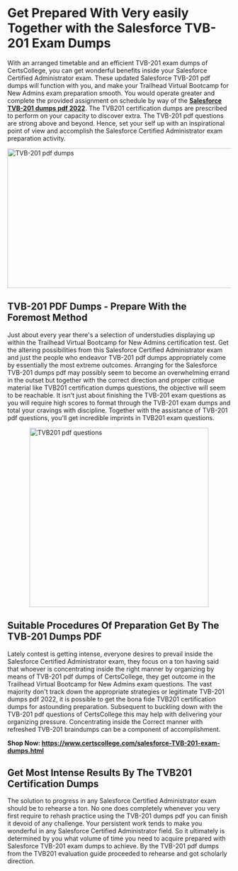 <h1><strong>Get Prepared With Very easily Together with the Salesforce TVB-201 Exam Dumps&nbsp;</strong></h1>
<p><span style="font-weight: 400;">With an arranged timetable and an efficient  TVB-201 exam dumps of CertsCollege, you can get wonderful benefits inside your Salesforce Certified Administrator exam. These updated Salesforce TVB-201 pdf dumps will function with you, and make your Trailhead Virtual Bootcamp for New Admins exam preparation smooth. You would operate greater and complete the provided assignment on schedule by way of the <strong><a href="https://www.certscollege.com/salesforce-TVB-201-exam-dumps.html">Salesforce TVB-201 dumps pdf 2022</a></strong>. The TVB201 certification dumps are prescribed to perform on your capacity to discover extra. The  TVB-201 pdf questions are strong above and beyond. Hence, set your self up with an inspirational point of view and accomplish the Salesforce Certified Administrator exam preparation activity.&nbsp;</span></p>
<p><span style="font-weight: 400;"><img style="display: block; margin-left: auto; margin-right: auto;" src="https://i.ibb.co/CPDK3ps/Yellow-and-Blue-Initiative-Blog-Banner.png" alt="TVB-201 pdf dumps" width="559" height="315" /></span></p>
<h2><strong>TVB-201 PDF Dumps - Prepare With the Foremost Method</strong></h2>
<p><span style="font-weight: 400;">Just about every year there's a selection of understudies displaying up within the Trailhead Virtual Bootcamp for New Admins certification test. Get the altering possibilities from this Salesforce Certified Administrator exam and just the people who endeavor TVB-201 pdf dumps appropriately come by essentially the most extreme outcomes. Arranging for the Salesforce TVB-201 dumps pdf may possibly seem to become an overwhelming errand in the outset but together with the correct direction and proper critique material like TVB201 certification dumps questions, the objective will seem to be reachable. It isn't just about finishing the TVB-201 exam questions as you will require high scores to format through the TVB-201 exam dumps and total your cravings with discipline. Together with the assistance of TVB-201 pdf questions, you'll get incredible imprints in TVB201 exam questions.</span></p>
<p><span style="font-weight: 400;"><a href="https://tinyurl.com/yc3zw7hk"><img style="display: block; margin-left: auto; margin-right: auto;" src="https://i.ibb.co/9tMrhdY/Teacher-Appreciation-Invitation.png" alt="TVB201 pdf questions " width="404" height="404" /></a></span></p>
<h2><strong>Suitable Procedures Of Preparation Get By The TVB-201 Dumps PDF</strong></h2>
<p><span style="font-weight: 400;">Lately contest is getting intense, everyone desires to prevail inside the Salesforce Certified Administrator exam, they focus on a ton having said that whoever is concentrating inside the right manner by organizing by means of TVB-201 pdf dumps of CertsCollege, they get outcome in the Trailhead Virtual Bootcamp for New Admins exam questions. The vast majority don't track down the appropriate strategies or legitimate TVB-201 dumps pdf 2022, it is possible to get the bona fide TVB201 certification dumps for astounding preparation. Subsequent to buckling down with the  TVB-201 pdf questions of CertsCollege this may help with delivering your organizing pressure. Concentrating inside the Correct manner with refreshed TVB-201 braindumps can be a component of accomplishment.</span></p>
<p><span style="font-weight: 400;"><strong>Shop Now: <a href="https://www.certscollege.com/salesforce-TVB-201-exam-dumps.html">https://www.certscollege.com/salesforce-TVB-201-exam-dumps.html</a></strong></span></p>
<h2><strong>Get Most Intense Results By The TVB201 Certification Dumps</strong></h2>
<p><span style="font-weight: 400;">The solution to progress in any Salesforce Certified Administrator exam should be to rehearse a ton. No one does completely whenever you very first require to rehash practice using the TVB-201 dumps pdf you can finish it devoid of any challenge. Your persistent work tends to make you wonderful in any Salesforce Certified Administrator field. So it ultimately is determined by you what volume of time you need to acquire prepared with Salesforce TVB-201 exam dumps to achieve. By the TVB-201 pdf dumps from the TVB201 evaluation guide proceeded to rehearse and got scholarly direction.</span></p>
